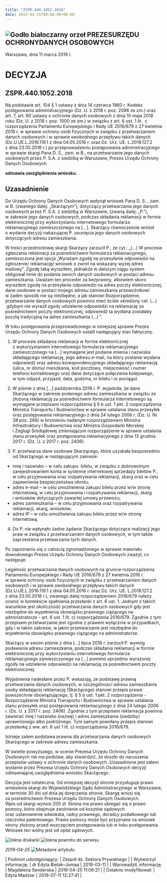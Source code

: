 ```yaml
---
title: "ZSPR.440.1052.2018"
date: 2019-04-25T00:00:00+00:00
---
```



![Godło białoczarny orzeł](/bundles/app/img/orzeł2.png)
PREZESURZĘDU OCHRONYDANYCH OSOBOWYCH
------------------------------------




 Warszawa, dnia 11
 marca
 2019 r.
 


 DECYZJA
=========


ZSPR.440.1052.2018
------------------


Na podstawie art. 104 § 1 ustawy z dnia 14 czerwca 1960 r. Kodeks postępowania administracyjnego (Dz. U. z 2018 r. poz. 2096 ze zm.) oraz art. 7, art. 60 ustawy o ochronie danych osobowych z dnia 10 maja 2018 roku (Dz. U. z 2018 r. poz. 1000 ze zm.) w związku z art. 6 ust. 1 lit.  c rozporządzenia Parlamentu Europejskiego i Rady UE 2016/679 z 27 kwietnia 2016 r. w sprawie ochrony osób fizycznych w związku z przetwarzaniem danych osobowych i w sprawie swobodnego przepływu takich danych (Dz.U.UE.L.2016.119.1 z dnia 04.05.2016 r. oraz Dz. Urz. UE. L.2018.127.2 z dnia 23.05.2018 r.) po przeprowadzeniu postępowania administracyjnego w sprawie skargi Pana D. S., zam. w B., na przetwarzanie jego danych osobowych przez P. S.A. z siedzibą w Warszawie, Prezes Urzędu Ochrony Danych Osobowych


**odmawia uwzględnienia wniosku**.


Uzasadnienie
------------


Do Urzędu Ochrony Danych Osobowych wpłynął wniosek Pana D. S. , zam. w B. (zwanego dalej: „Skarżącym”), dotyczący przetwarzania jego danych osobowych przez P. S.A. z siedzibą w Warszawie, (zwaną dalej: „P.”), w zakresie jego danych osobowych, podczas składania reklamacji w formie elektronicznej przy wykorzystaniu internetowego formularza reklamacyjnego zamieszczonego na […]. Skarżący równocześnie wniósł o wydanie decyzji nakazującej P. usunięcia jego danych osobowych dotyczących adresu zamieszkania.


W treści przedmiotowej skargi Skarżący zarzucił P., że cyt.: „(…) W procesie zgłaszania reklamacji za pośrednictwem formularza reklamacyjnego, zamieszczona jest opcja „Wyrażam zgodę na przesyłanie odpowiedzi na zgłoszenie/ reklamację/ wniosek o zwrot na wskazany wyżej adres mailowy”. Zgodę taką wyraziłem, jednakże w dalszym ciągu system obligował mnie do podania swoich danych osobowych w postaci adresu zamieszkania. Uważam ten proceder za bezprawny, albowiem skoro wyraziłem zgodę na przesyłanie odpowiedzi na adres poczty elektronicznej, dane osobowe w postaci mojego adresu zamieszkania przewoźnikowi w żaden sposób nie są niezbędne, a jak stanowi Rozporządzenie, przetwarzanie danych osobowych powinno mieć ściśle określony cel. (…)  gdybym nie wyraził zgody udzielenie odpowiedzi na reklamację za pośrednictwem poczty elektronicznej, odpowiedź ta wysłana zostałaby pocztą tradycyjną na adres zamieszkania (…) ”.


W toku postępowania przeprowadzonego w niniejszej sprawie Prezes Urzędu Ochrony Danych Osobowych ustalił następujący stan faktyczny.


1. W procesie składania reklamacji w formie elektronicznej z wykorzystaniem internetowego formularza reklamacyjnego zamieszczonego na […] wymagane jest podanie imienia i nazwiska składającego reklamację, jego adresu e-mail, na który zostanie wysłana odpowiedź oraz adresu korespondencyjnego składającego reklamację (ulica, nr domu/ mieszkania, kod pocztowy, miejscowość i numer telefonu kontaktowego oraz dane dotyczące połączenia kolejowego, w tym odjazd, przyjazd, data, godzina, nr biletu i nr pociągu).


2. W piśmie z dnia […] października 2018 r. P. wyjaśniła, że dane Skarżącego w zakresie podanego adresu zamieszkania w związku ze złożoną reklamacją za pośrednictwem formularza internetowego są wymagane przepisami rozporządzenia § 5 b ust. 1 pkt. 2 rozporządzenia Ministra Transportu i Budownictwa w sprawie ustalania stanu przesyłek oraz postępowania reklamacyjnego z dnia 24 lutego 2006 r. (Dz. U. Nr 38 poz. 266) w brzmieniu nadanym rozporządzeniem Ministra Infrastruktury i Budownictwa oraz Ministra Gospodarki Morskiej i Żeglugi Śródlądowej zmieniającym rozporządzenie w sprawie ustalania stanu przesyłek oraz postępowania reklamacyjnego z dnia 13 grudnia 2017 r. (Dz. U. z 2017 r. poz. 2406).


3. P. przetwarza dane osobowe Skarżącego, które uzyskała bezpośrednio od Skarżącego w następującym zakresie:


* imię i nazwisko – w celu zakupu  biletu, w związku z dobrowolnym zarejestrowaniem konta w systemie internetowej sprzedaży biletów P., w celu przyjmowania oraz rozpatrywania reklamacji, skarg oraz w celu zapewnienia bezpieczeństwa obrotu;
* adres e-mail – w celu umożliwienia zakupu biletu przez w/w stronę internetową, w celu przyjmowania i rozpatrywania reklamacji, skarg i wniosków dotyczących zawartej umowy przewozu;
* adres zamieszkania – w celu przyjmowania oraz rozpatrywania reklamacji, skarg, wniosków;
* adres IP – w celu umożliwienia zakupu biletu przez w/w stronę internetową.


4. Do P. nie wpłynęło żadne żądanie Skarżącego dotyczące realizacji jego praw w związku z przetwarzaniem danych osobowych, w tym także zaprzestania przetwarzania tych danych.


Po zapoznaniu się z całością zgromadzonego w sprawie materiału dowodowego Prezes Urzędu Ochrony Danych Osobowych zważył, co następuje:


Legalność przetwarzania danych osobowych na gruncie rozporządzenia Parlamentu Europejskiego i Rady UE 2016/679 z 27 kwietnia 2016 r. w sprawie ochrony osób fizycznych w związku z przetwarzaniem danych osobowych i w sprawie swobodnego przepływu takich danych (Dz.U.UE.L.2016.119.1 z dnia 04.05.2016 r. oraz Dz. Urz. UE. L.2018.127.2 z dnia 23.05.2018 r.), zwanego dalej rozporządzeniem 2016/679 należy ocenić w kontekście spełnienia przesłanki z art. 6 ust. 1. Jednym z takich warunków jest okoliczność przetwarzania danych osobowych gdy jest niezbędne do wypełnienia obowiązku prawnego ciążącego na administratorze - art. 6 ust. 1 lit. c) rozporządzenia 2016/679. Zgodnie z tym przepisem przetwarzanie jest zgodne z prawem wyłącznie w przypadkach, gdy i w takim zakresie, w jakim przetwarzanie jest niezbędne do wypełnienia obowiązku prawnego ciążącego na administratorze.


Skarżący w swoim piśmie z dnia […] lipca 2018 r. zarzucił P. wymóg podawania adresu zamieszkania, podczas składania reklamacji w formie elektronicznej przy wykorzystaniu internetowego formularza reklamacyjnego zamieszczonego na […] pomimo uprzednio wyrażonej zgody na udzielenie odpowiedzi na reklamację za pośrednictwem poczty elektronicznej.


Wyjaśnienia nadesłane przez P. wskazują, że podstawę prawną przetwarzania danych osobowych, w szczególności adresu zamieszkania osoby składającej reklamację (Skarżącego) stanowi przepis prawa powszechnie obowiązującego, tj. § 5 b ust. 1 pkt. 2 rozporządzenia - Rozporządzenie Ministra Transportu i Budownictwa w sprawie ustalania stanu przesyłek oraz postępowania reklamacyjnego z dnia 24 lutego 2006 r. (Dz. U. z 2017 r. poz. 2406). Zgodnie z tym przepisem reklamacja powinna zawierać imię i nazwisko (nazwę) i adres zamieszkania (siedziby) uprawnionego albo podróżnego. Tym samym powołany przepis stanowi przesłankę z ww. art. 6 ust 1 lit. c) rozporządzenia 2016/679.        


Istnieje zatem podstawa prawna dla przetwarzania danych osobowych Skarżącego w zakresie adresu zamieszkania.


W świetle powyższego, w ocenie Prezesa Urzędu Ochrony Danych Osobowych nie ma podstaw, aby stwierdzić, że doszło do naruszenia przepisów ustawy o ochronie danych osobowych. Uzasadnione jest zatem wydanie przez Prezesa Urzędu Ochrony Danych Osobowych decyzji odmawiającej uwzględnienia wniosku Skarżącego.


Decyzja jest ostateczna. Od niniejszej decyzji stronie przysługuje prawo wniesienia skargi do Wojewódzkiego Sądu Administracyjnego w Warszawie, w terminie 30 dni od dnia jej doręczenia stronie. Skargę wnosi się za pośrednictwem Prezesa Urzędu Ochrony Danych Osobowych. Wpis od skargi wynosi 200 zł. Strona ma prawo ubiegać się o prawo pomocy, które obejmuje zwolnienie od kosztów sądowych oraz ustanowienie adwokata, radcy prawnego, doradcy podatkowego lub rzecznika patentowego. Prawo pomocy może być przyznane na wniosek strony złożony przed wszczęciem postępowania lub w toku postępowania. Wniosek ten wolny jest od opłat sądowych.



![Iokna drukarki](/bundles/app/img/ico/print.svg "Kliknij aby zobaczyć wersję do wydruku.")
![Iokna powrotu do serwisu](/bundles/app/img/ico/back.svg "Kliknij aby wrócić do normalnej wersji serwisu.")


*2019-04-25*
![Metadane artykułu](/bundles/app/img/metadane-s3.png "Metadane artykułu")




| Podmiot udostępniający: | Zespół ds. Sektora Prywatnego |
| Wytworzył informację: | dr Edyta Bielak–Jomaa | 2019-03-11 |
| Wprowadził‚ informację: | Magdalena Senderska | 2019-04-25 11:06:21 |
| Ostatnio modyfikował: | Edyta Madziar | 2019-07-11 12:27:41 |


